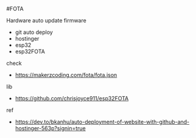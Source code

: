 #FOTA

Hardware auto update firmware

- git auto deploy 
- hostinger 
- esp32 
- esp32FOTA

check 
- https://makerzcoding.com/fota/fota.json

lib
- https://github.com/chrisjoyce911/esp32FOTA

ref
- https://dev.to/bkanhu/auto-deployment-of-website-with-github-and-hostinger-563p?signin=true


